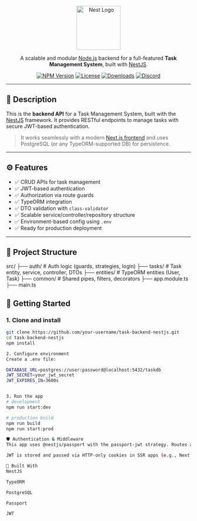 <p align="center">
  <a href="http://nestjs.com/" target="blank">
    <img src="https://nestjs.com/img/logo-small.svg" width="120" alt="Nest Logo" />
  </a>
</p>

<p align="center">
  A scalable and modular <a href="https://nodejs.org" target="_blank">Node.js</a> backend for a full-featured <strong>Task Management System</strong>, built with <a href="https://nestjs.com" target="_blank">NestJS</a>.
</p>

<p align="center">
  <a href="https://www.npmjs.com/package/@nestjs/core" target="_blank"><img src="https://img.shields.io/npm/v/@nestjs/core.svg" alt="NPM Version" /></a>
  <a href="https://github.com/nestjs/nest" target="_blank"><img src="https://img.shields.io/npm/l/@nestjs/core.svg" alt="License" /></a>
  <a href="https://www.npmjs.com/package/@nestjs/core" target="_blank"><img src="https://img.shields.io/npm/dm/@nestjs/core.svg" alt="Downloads" /></a>
  <a href="https://discord.gg/G7Qnnhy" target="_blank"><img src="https://img.shields.io/discord/520882832682228738?label=Discord&logo=discord&color=5865F2" alt="Discord"/></a>
</p>

---

## 📝 Description

This is the **backend API** for a Task Management System, built with the [NestJS](https://nestjs.com/) framework. It provides RESTful endpoints to manage tasks with secure JWT-based authentication.

> It works seamlessly with a modern [Next.js frontend](https://nextjs.org/) and uses PostgreSQL (or any TypeORM-supported DB) for persistence.

---

## ⚙️ Features

- ✅ CRUD APIs for task management
- ✅ JWT-based authentication
- ✅ Authorization via route guards
- ✅ TypeORM integration
- ✅ DTO validation with `class-validator`
- ✅ Scalable service/controller/repository structure
- ✅ Environment-based config using `.env`
- ✅ Ready for production deployment

---

## 📁 Project Structure

src/
├── auth/ # Auth logic (guards, strategies, login)
├── tasks/ # Task entity, service, controller, DTOs
├── entities/ # TypeORM entities (User, Task)
├── common/ # Shared pipes, filters, decorators
├── app.module.ts
├── main.ts
## 🚀 Getting Started

### 1. Clone and install

```bash
git clone https://github.com/your-username/task-backend-nestjs.git
cd task-backend-nestjs
npm install

2. Configure environment
Create a .env file:

DATABASE_URL=postgres://user:password@localhost:5432/taskdb
JWT_SECRET=your_jwt_secret
JWT_EXPIRES_IN=3600s


3. Run the app
# development
npm run start:dev

# production build
npm run build
npm run start:prod

🛡 Authentication & Middleware
This app uses @nestjs/passport with the passport-jwt strategy. Routes are protected via @UseGuards(AuthGuard('jwt')).

JWT is stored and passed via HTTP-only cookies in SSR apps (e.g., Next.js frontend).

🧱 Built With
NestJS

TypeORM

PostgreSQL

Passport

JWT

